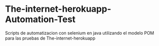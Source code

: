 # The-internet-herokuapp-Automation-Test
Scripts de automatizacion con selenium en java utilizando el modelo POM para las pruebas de The-internet-herokuapp

